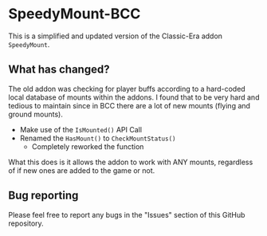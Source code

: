 # SpeedyMount-BCC

This is a simplified and updated version of the Classic-Era addon `SpeedyMount`. 

## What has changed?

The old addon was checking for player buffs according to a hard-coded local database of mounts within the addons.
I found that to be very hard and tedious to maintain since in BCC there are a lot of new mounts (flying and ground mounts).

* Make use of the `IsMounted()` API Call
* Renamed the `HasMount()` to `CheckMountStatus()`
  * Completely reworked the function

What this does is it allows the addon to work with ANY mounts, regardless of if new ones are added to the game or not.

## Bug reporting
Please feel free to report any bugs in the "Issues" section of this GitHub repository.